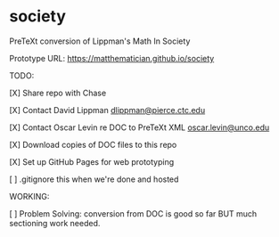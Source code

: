 # society
PreTeXt conversion of Lippman's Math In Society

Prototype URL: https://matthematician.github.io/society

TODO:

[X] Share repo with Chase

[X] Contact David Lippman dlippman@pierce.ctc.edu

[X] Contact Oscar Levin re DOC to PreTeXt XML oscar.levin@unco.edu

[X] Download copies of DOC files to this repo

[X] Set up GitHub Pages for web prototyping

  [ ] .gitignore this when we're done and hosted

WORKING:

[ ] Problem Solving: conversion from DOC is good so far BUT much sectioning work needed.